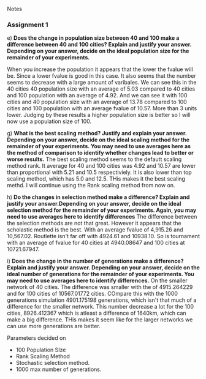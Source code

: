 Notes

### Assignment 1

e) **Does the change in population size between 40 and 100 make a difference between 40 and 100 cities? Explain and justify your answer. Depending on your answer, decide on the ideal population size for the remainder of your experiments.**

When you increase the population it appears that the lower the fvalue will be. Since a lower fvalue is good in this case. It also seems that the number seems to decrease with a large amount of varibales. We can see this in the 40 cities 40 population size with an average of 5.03 compared to 40 cities and 100 population with an average of 4.92. And we can see it with 100 cities and 40 population size with an average of 13.78 compared to 100 cities and 100 population with an average fvalue of 10.57. More than 3 units lower. Judging by these results a higher population size is better so I will now use a population size of 100.

g) **What is the best scaling method? Justify and explain your answer. Depending on your answer, decide on the ideal scaling method for the remainder of your experiments. You may need to use averages here as the method of comparison to identify whether changes lead to better or worse results.**
The best scaling method seems to the defautt scaling method rank. It average for 40 and 100 cities was 4.92 and 10.57 are lower than proportional with 5.21 and 10.5 respectiviely. It is also lower than top scaling method, which has 5.0 and 12.5. THis makes it the best scaling methd. I will continue using the Rank scaling method from now on.

h) **Do the changes in selection method make a difference? Explain and justify your answer.Depending on your answer, decide on the ideal selection method for the remainder of your experiments. Again, you may need to use averages here to identify differences** The difference between the selection methods are not that great. However it appears that the scholastic method is the best. With an average fvalue of 4,915.26
and 10,567.02. Routlette isn't far off with 4924.61 and 10938.10. So is tournament with an average of fvalue for 40 cities at 4940.08647 and 100 cities at 10721.67947.

i) **Does the change in the number of generations make a difference? Explain and justify your answer. Depending on your answer, decide on the ideal number of generations for the remainder of your experiments. You may need to use averages here to identify differences.**
On the smaller network of 40 cities. The difference was smaller with the of 4915.264229 and for 100 cities of 10567.01772 cities. COmpare this with the 1000 generations simulation 4901.175198 generations, which isn't that much of a difference for the smaller network. This number decrease a lot for the 100 cities, 8926.412367
which is atleast a difference of 1640km, which can make a big difference. THis makes it seem like for the larger networks we can use more generations are better.

Parameters decided on
- 100 Population SIze
- Rank Scaling Method
- Stochastic selection method.
- 1000 max number of generations. 


